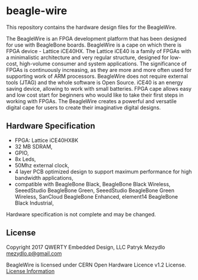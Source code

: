 # beagle-wire

This repository contains the hardware design files for the BeagleWire.

The BeagleWire is an FPGA development platform that has been designed for use with BeagleBone boards. BeagleWire is a cape on which there is FPGA device - Lattice iCE40HX. The Lattice iCE40 is a family of FPGAs with a minimalistic architecture and very regular structure, designed for low-cost, high-volume consumer and system applications. The significance of FPGAs is continuously increasing, as they are more and more often used for supporting work of ARM processors. BeagleWire does not require external tools (JTAG) and the whole software is Open Source. iCE40 is an energy saving device, allowing to work with small batteries. FPGA cape allows easy and low cost start for beginners who would like to take their first steps in working with FPGAs. The BeagleWire creates a powerful and versatile digital cape for users to create their imaginative digital designs.

## Hardware Specification
- FPGA: Lattice iCE40HX8K
- 32 MB SDRAM,
- GPIO,
- 8x Leds,
- 50Mhz external clock,
- 4 layer PCB optimized design to support maximum performance for high bandwidth applications,
- compatible with BeagleBone Black, BeagleBone Black Wireless, SeeedStudio BeagleBone Green, SeeedStudio BeagleBone Green Wireless, SanCloud BeagleBone Enhanced, element14 BeagleBone Black Industrial,

Hardware specification is not complete and may be changed.

## License
Copyright 2017 QWERTY Embedded Design, LLC
Patryk Mezydlo <mezydlo.p@gmail.com>

BeagleWire is licensed under CERN Open Hardware Licence v1.2 License.
[License Information](http://ohwr.org/cernohl)
